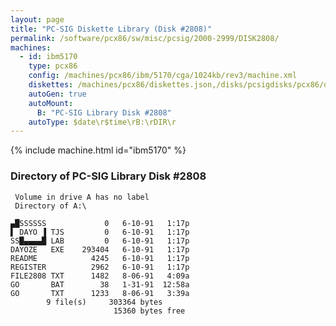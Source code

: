 ```yaml
---
layout: page
title: "PC-SIG Diskette Library (Disk #2808)"
permalink: /software/pcx86/sw/misc/pcsig/2000-2999/DISK2808/
machines:
  - id: ibm5170
    type: pcx86
    config: /machines/pcx86/ibm/5170/cga/1024kb/rev3/machine.xml
    diskettes: /machines/pcx86/diskettes.json,/disks/pcsigdisks/pcx86/diskettes.json
    autoGen: true
    autoMount:
      B: "PC-SIG Library Disk #2808"
    autoType: $date\r$time\rB:\rDIR\r
---
```


{% include machine.html id="ibm5170" %}

### Directory of PC-SIG Library Disk #2808

     Volume in drive A has no label
     Directory of A:\

    ▄█SSSSSS             0   6-10-91   1:17p
    ▌ DAYO ▐ TJS         0   6-10-91   1:17p
    SS█▄▄▄▄█ LAB         0   6-10-91   1:17p
    DAYOZE   EXE    293404   6-10-91   1:17p
    README            4245   6-10-91   1:17p
    REGISTER          2962   6-10-91   1:17p
    FILE2808 TXT      1482   8-06-91   4:09a
    GO       BAT        38   1-31-91  12:58a
    GO       TXT      1233   8-06-91   3:39a
            9 file(s)     303364 bytes
                           15360 bytes free
